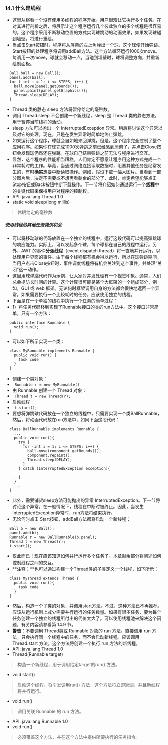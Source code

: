 ### 14.1 什么是线程
- 这里从察看一个没有使用多线程的程序开始。用户很难让它执行多个任务。在对其进行剖析之后，将展示让这个程序运行几个彼此独立的多个线程是很容易的。这个程序采用不断移动位置的方式实现球跳动的动画效果，如果发现球碰到墙壁，将进行重绘。
- 当点击Start按钮时，程序将从屏幕的左上角弹出一个球，这个球便开始弹跳。Start按钮的处理程序将调用addBall方法。这个方法循环运行1000次move。每调用一次move，球就会移动一点，当碰到墙壁时，球将调整方向，并重新绘制面板。
```
  Ball ball = new Ball();
  panel.add(ball);
  for ( int i = 1; i <= STEPS; i++) {
    ball.move(panel.getBounds());
    panel.paint(panel.getGraphics());
    Thread.sleep(DELAY);
  }
```
- Thread 类的静态 sleep 方法将暂停给定的毫秒数。
- 调用 Thread.sleep 不会创建一个新线程，sleep 是 Thread 类的静态方法，用于暂停当前线程的活动。
- sleep 方法可以抛出一个 InterruptedException 异常。稍后将讨论这个异常以及对它的处理。现在，只是在发生异常时简单地终止弹跳。
- 如果运行这个程序，球就会自如地来回弹跳，但是，这个程序完全控制了整个应用程序。如果你在球完成1000次弹跳之前已经感到厌倦了，并点击Close按钮会发现球仍然还在弹跳。在球自己结束弹跳之前无法与程序进行交互。
- 显然，这个程序的性能相当糟糕。人们肯定不愿意让程序用这种方式完成一个非常耗时的工作。毕竟，当通过网络连接读取数据时，阻塞其他任务是经常发生的，有时**确实**想要中断读取操作。例如，假设下载一幅大图片。当看到一部分图片后，决定不需要或不想再看剩余的部分了，此时，肯定希望能够点击Stop按钮或Back按钮中断下载操作。下一节将介绍如何通过运行一个**线程**中的关键代码来保持用户对程序的控制权。
- API: java.lang.Thread 1.0
- static void sleep(long millis)
> 休眠给定的毫秒数
##### 使用线程给其他任务提供机会
- 可以将移动球的代码放置在一个独立的线程中，运行这段代码可以提高弹跳球的响应能力。实际上，可以发起多个球，每个球都在自己的线程中运行。另外，AWT 的事件**分派线程**（event dispatch thread）将一直地并行运行，以处理用户界面的事件。由于每个线程都有机会得以运行，所以在球弹跳期间，当用户点击Close按钮时，事件调度线程将有机会关注到这个事件，并处理“关闭”这一动作。
- 这里用球弹跳代码作为示例，让大家对并发处理有一个视觉印象。通常，人们总会提防长时间的计算。这个计算很可能是某个大框架的一个组成部分，例如，GUI 或 web 框架。无论何时框架调用自身的方法都会很快地返回一个异常。如果需要执行一个比较耗时的任务，应该使用独立的线程。
- 下面是在一个单独的线程中执行一个任务的简单过程：
- 1）将任务代码移到实现了Runnable接口的类的run方法中。这个接口非常简单，只有一个方法：
```
  public interface Runnable {
    void run();
  }
```
- 可以如下所示实现一个类：
```
  class MyRunnable implements Runnable {
    public void run() {
      task code
    }
  }
```
- 创建一个类对象：
- ` Runnable r = new MyRunnable()`
- 由 Runnable 创建一个 Thread 对象：
- ` Thread t = new Thread(r);`
- 启动线程
- ` t.start();`
- 要想将弹跳球代码放在一个独立的线程中，只需要实现一个类BallRunnable，然后，将动画代码放在run方法中，如同下面这段代码：
```
  class BallRunnable implements Runnable {
    ...
    public void run(){
      try {
        for (int i = 1; i <= STEPS; i++) {
          ball.move(component.getBounds());
          component.repaint();
          Thread.sleep(DELAY);
        }
      } catch (InterruptedException exception){
        
      }
    }
    ...
  }
```
- 此外，需要铺货sleep方法可能抛出的异常 InterruptedException。下一节将讨论这个异常。在一般情况下，线程在中断时被终止。因此，当发生InterruptedException异常时，run方法将结束执行。
- 无论何时点击 Start按钮，addBall方法都将启动一个新线程：
```
  Ball b = new Ball();
  panel.add(b);
  Runnable r = new BallRunnable(b,panel);
  Thread t = new Thread(r);
  t.start();
```
- 仅此而已！现在应该知道如何并行运行多个任务了。本章剩余部分将阐述如何控制线程之间的交互。
- **注释：**也可以通过构建一个Thread类的子类定义一个线程，如下所示：
```
  class MyThread extends Thread {
    public void run(){
      task code
    }
  }
```
- 然后，构造一个子类的对象，并调用start方法。不过，这种方法已不再推荐。应该从运行机制上减少需要并行运行的任务数量。如果有很多任务，要为每个任务创建一个独立的线程所付出的代价太大了。可以使用线程池来解决这个问题，有关内容请参看第 14.9 节。
- **警告**：不要调用 Thread类或 Runnable 对象的 run 方法。直接调用 run 方法，只会执行同一个线程中的任务，而不会启动新线程。应该调用 Thread.start 方法。这个方法将创建一个执行 run 方法的新线程。
- API: java.lang.Thread 1.0 
- Thread(Runnable target)
> 构造一个新线程，用于调用给定target的run() 方法。
- void start()
> 启动这个线程，将引发调用run() 方法，这个方法将立即返回，并且新线程将并行运行。
- void run()
> 调用关联 Runnable 的 run 方法。
- API: java.lang.Runnable 1.0
- void run()
> 必须覆盖这个方法，并在这个方法中提供所要执行的任务指令。
> 

